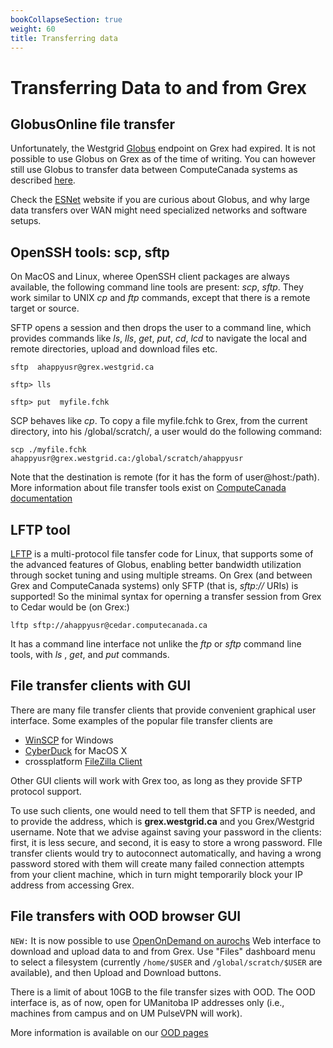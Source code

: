 ```yaml
---
bookCollapseSection: true
weight: 60
title: Transferring data
---
```


# Transferring Data to and from Grex

## GlobusOnline file transfer

Unfortunately, the Westgrid [Globus](https://www.globus.org) endpoint on Grex had expired. 
It is not possible to use Globus on Grex as of the time of writing. You can however still use Globus to transfer data between ComputeCanada systems as described [here](https://docs.computecanada.ca/wiki/Globus). 

Check the [ESNet](https://fasterdata.es.net/) website if you are curious about Globus, and why large data transfers over WAN might need specialized networks and software setups.

## OpenSSH tools: scp, sftp

On MacOS and Linux, wheree OpenSSH client packages are always available, the following command line tools are present: _scp_, _sftp_. 
They work similar to UNIX _cp_ and _ftp_ commands, except that there is a remote target or source. 

SFTP opens a session and then drops the user to a command line, which provides commands like _ls_, _lls_, _get_, _put_, _cd_, _lcd_ to navigate
the local and remote directories, upload and download files etc.

 ```sftp  ahappyusr@grex.westgrid.ca```
 
 ```sftp> lls```
 
 ```sftp> put  myfile.fchk```

SCP behaves like _cp_. To copy a file myfile.fchk to Grex, from the current directory, into his /global/scratch/, a user would do the following command:

 ```scp ./myfile.fchk  ahappyusr@grex.westgrid.ca:/global/scratch/ahappyusr```

Note that the destination is remote (for it has the form of user@host:/path). More information about file transfer tools exist on [ComputeCanada documentation](https://docs.computecanada.ca/wiki/Transferring_data#SCP)

## LFTP tool

[LFTP](http://lftp.yar.ru/) is a multi-protocol file tansfer code for Linux, that supports some of the advanced features of Globus, enabling better bandwidth utilization
through socket tuning and using multiple streams. On Grex (and between Grex and ComputeCanada systems) only SFTP (that is, _sftp://_ URIs) is supported! So the minimal syntax for operning a transfer session
from Grex to Cedar would be (on Grex:)

  ```lftp sftp://ahappyusr@cedar.computecanada.ca```

It has a command line interface not unlike the  _ftp_ or _sftp_ command line tools, with _ls_ , _get_, and _put_ commands.

## File transfer clients with GUI

There are many file transfer clients that provide convenient graphical user interface.
Some examples of the popular file transfer clients are
 * [WinSCP](https://winscp.net/eng/index.php) for Windows
 * [CyberDuck](https://cyberduck.io/) for MacOS X
 * crossplatform [FileZilla Client](https://filezilla-project.org)

Other GUI clients will work with Grex too, as long as they provide SFTP protocol support.

To use such clients, one would need to tell them that SFTP is needed, and to provide the address, which is **grex.westgrid.ca** and you Grex/Westgrid username.
Note that we advise against saving your password in the clients: first, it is less secure, and second, it is easy to store a wrong password. FIle transfer clients
would try to autoconnect automatically, and having a wrong password stored with them will create many failed connection attempts from your client machine, which in turn
might temporarily block your IP address from accessing Grex.

## File transfers with OOD browser GUI

``NEW:`` It is now possible to use [OpenOnDemand on aurochs](https://aurochs.westgrid.ca) Web interface to download and upload data to and from Grex. Use "Files" dashboard menu to select a filesystem (currently ``/home/$USER`` and ``/global/scratch/$USER`` are available), and then Upload and Download buttons.

There is a limit of about 10GB to the file transfer sizes with OOD. The OOD interface is, as of now, open for UManitoba IP addresses only (i.e., machines from campus and on UM PulseVPN will work). 

More information is available on our [OOD pages](../../ood)